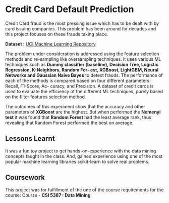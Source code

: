 # Credit Card Default Prediction

Credit Card fraud is the most pressing issue which has to be dealt with by card issuing companies. This problem has been around for decades and this project focuses on these frauds taking place. 

**Dataset :** [UCI Machine Learning Repository](https://archive.ics.uci.edu/ml/datasets/default+of+credit+card+clients)


The problem under consideration is addressed using the feature selection methods and re-sampling like oversampling techniques. It uses various ML techniques such as **Dummy
classifier (baseline), Decision Tree, Logistic Regression, K-Neighbors, Random For-
est, XGBoost, LightGBM, Neural Networks and Gaussian Naive Bayes**
to detect frauds. The performance of each of the methods
is compared based on four different parameters: Recall, F1-Score, Ac-
curacy, and Precision. A dataset of credit cards is used to evaluate the
efficiency of the different ML techniques, purely based on the filter features selection method. 

The outcomes of this experiment show that the accuracy and other parameters of **XGBoost** are the highest. But when performed the **Nemenyi test** it was found that **Random Forest** had the least average rank, thus revealing that Random Forest performed the best on average.

## Lessons Learnt
It was a fun toy project to get hands-on-experience with the data mining concepts taught in the class. And, gained experience using one of the most popular machine learning libraries scikit-learn to solve real problems.



## Coursework
This project was for fulfillment of the one of the course requirements for the course:
 Course - **CSI 5387 : Data Mining**

